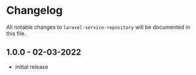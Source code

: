 # Changelog

All notable changes to `laravel-service-repository` will be documented in this file.

## 1.0.0 - 02-03-2022

- initial release
